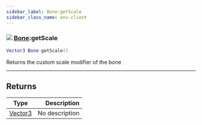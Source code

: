 ```yaml
---
sidebar_label: Bone:getScale
sidebar_class_name: env-client
---
```


### ![](/img/wiki/client.png) [Bone](../bone/README.md):getScale

```lua
Vector3 Bone:getScale()
```

Returns the custom scale modifier of the bone<br/>

-----------------
## Returns

| Type   | Description |
| ------ | ----------: |
| [Vector3](../vector3/README.md) | No description |
